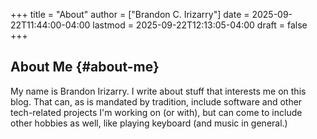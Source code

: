 +++
title = "About"
author = ["Brandon C. Irizarry"]
date = 2025-09-22T11:44:00-04:00
lastmod = 2025-09-22T12:13:05-04:00
draft = false
+++

## About Me {#about-me}

My name is Brandon Irizarry. I write about stuff that interests me
on this blog. That can, as is mandated by tradition, include
software and other tech-related projects I'm working on (or with),
but can come to include other hobbies as well, like playing
keyboard (and music in general.)
